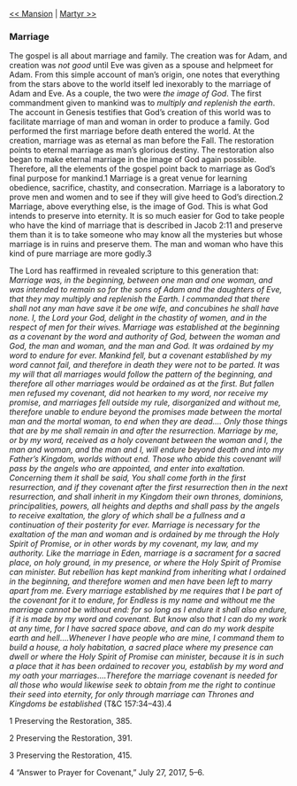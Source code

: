 [<< Mansion](Mansion.md)  |  [Martyr >>](Martyr.md)

### Marriage
The gospel is all about marriage and family. The creation was for Adam, and creation was *not good* until Eve was given as a spouse and helpmeet for Adam. From this simple account of man’s origin, one notes that everything from the stars above to the world itself led inexorably to the marriage of Adam and Eve. As a couple, the two were *the image of God*. The first commandment given to mankind was to *multiply and replenish the earth*. The account in Genesis testifies that God’s creation of this world was to facilitate marriage of man and woman in order to produce a family. God performed the first marriage before death entered the world. At the creation, marriage was as eternal as man before the Fall. The restoration points to eternal marriage as man’s glorious destiny. The restoration also began to make eternal marriage in the image of God again possible. Therefore, all the elements of the gospel point back to marriage as God’s final purpose for mankind.1 Marriage is a great venue for learning obedience, sacrifice, chastity, and consecration. Marriage is a laboratory to prove men and women and to see if they will give heed to God’s direction.2 Marriage, above everything else, is the image of God. This is what God intends to preserve into eternity. It is so much easier for God to take people who have the kind of marriage that is described in Jacob 2:11 and preserve them than it is to take someone who may know all the mysteries but whose marriage is in ruins and preserve them. The man and woman who have this kind of pure marriage are more godly.3

The Lord has reaffirmed in revealed scripture to this generation that: *Marriage was, in the beginning, between one man and one woman, and was intended to remain so for the sons of Adam and the daughters of Eve, that they may multiply and replenish the Earth. I commanded that there shall not any man have save it be one wife, and concubines he shall have none. I, the Lord your God, delight in the chastity of women, and in the respect of men for their wives. Marriage was established at the beginning as a covenant by the word and authority of God, between the woman and God, the man and woman, and the man and God. It was ordained by my word to endure for ever. Mankind fell, but a covenant established by my word cannot fail, and therefore in death they were not to be parted. It was my will that all marriages would follow the pattern of the beginning, and therefore all other marriages would be ordained as at the first. But fallen men refused my covenant, did not hearken to my word, nor receive my promise, and marriages fell outside my rule, disorganized and without me, therefore unable to endure beyond the promises made between the mortal man and the mortal woman, to end when they are dead…. Only those things that are by me shall remain in and after the resurrection. Marriage by me, or by my word, received as a holy covenant between the woman and I, the man and woman, and the man and I, will endure beyond death and into my Father’s Kingdom, worlds without end. Those who abide this covenant will pass by the angels who are appointed, and enter into exaltation. Concerning them it shall be said, You shall come forth in the first resurrection, and if they covenant after the first resurrection then in the next resurrection, and shall inherit in my Kingdom their own thrones, dominions, principalities, powers, all heights and depths and shall pass by the angels to receive exaltation, the glory of which shall be a fullness and a continuation of their posterity for ever. Marriage is necessary for the exaltation of the man and woman and is ordained by me through the Holy Spirit of Promise, or in other words by my covenant, my law, and my authority. Like the marriage in Eden, marriage is a sacrament for a sacred place, on holy ground, in my presence, or where the Holy Spirit of Promise can minister. But rebellion has kept mankind from inheriting what I ordained in the beginning, and therefore women and men have been left to marry apart from me. Every marriage established by me requires that I be part of the covenant for it to endure, for Endless is my name and without me the marriage cannot be without end: for so long as I endure it shall also endure, if it is made by my word and covenant. But know also that I can do my work at any time, for I have sacred space above, and can do my work despite earth and hell*….*Whenever I have people who are mine, I command them to build a house, a holy habitation, a sacred place where my presence can dwell or where the Holy Spirit of Promise can minister, because it is in such a place that it has been ordained to recover you, establish by my word and my oath your marriages*….*Therefore the marriage covenant is needed for all those who would likewise seek to obtain from me the right to continue their seed into eternity, for only through marriage can Thrones and Kingdoms be established* (T&C 157:34–43).4



1 Preserving the Restoration, 385.


2 Preserving the Restoration, 391.


3 Preserving the Restoration, 415.


4 “Answer to Prayer for Covenant,” July 27, 2017, 5–6.
